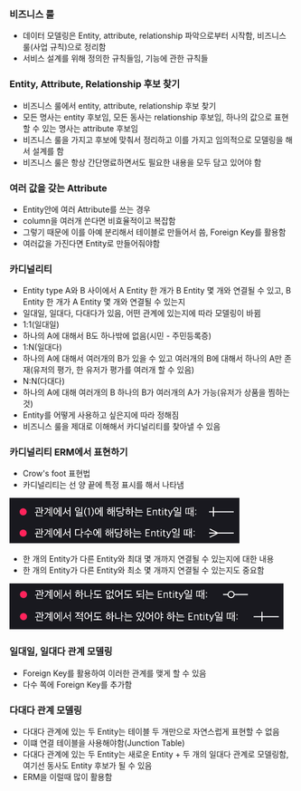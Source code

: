 ### 비즈니스 룰
- 데이터 모델링은 Entity, attribute, relationship 파악으로부터 시작함, 비즈니스 룰(사업 규칙)으로 정리함
- 서비스 설계를 위해 정의한 규칙들임, 기능에 관한 규칙들

### Entity, Attribute, Relationship 후보 찾기
- 비즈니스 룰에서 entity, attribute, relationship 후보 찾기
- 모든 명사는 entity 후보임, 모든 동사는 relationship 후보임, 하나의 값으로 표현할 수 있는 명사는 attribute 후보임
- 비즈니스 룰을 가지고 후보에 맞춰서 정리하고 이를 가지고 임의적으로 모델링을 해서 설계를 함
- 비즈니스 룰은 항상 간단명료하면서도 필요한 내용을 모두 담고 있어야 함

### 여러 값을 갖는 Attribute
- Entity안에 여러 Attribute를 쓰는 경우
- column을 여러개 쓴다면 비효율적이고 복잡함
- 그렇기 때문에 이를 아예 분리해서 테이블로 만들어서 씀, Foreign Key를 활용함
- 여러값을 가진다면 Entity로 만들어줘야함

### 카디널리티
- Entity type A와 B 사이에서 A Entity 한 개가 B Entity 몇 개와 연결될 수 있고, B Entity 한 개가 A Entity 몇 개와 연결될 수 있는지
- 일대일, 일대다, 다대다가 있음, 어떤 관계에 있는지에 따라 모델링이 바뀜
- 1:1(일대일)
- 하나의 A에 대해서 B도 하나밖에 없음(시민 - 주민등록증)
- 1:N(일대다)
- 하나의 A에 대해서 여러개의 B가 있을 수 있고 여러개의 B에 대해서 하나의 A만 존재(유저의 평가, 한 유저가 평가를 여러개 할 수 있음)
- N:N(다대다)
- 하나의 A에 대해 여러개의 B 하나의 B가 여러개의 A가 가능(유저가 상품을 찜하는 것)
- Entity를 어떻게 사용하고 싶은지에 따라 정해짐
- 비즈니스 룰을 제대로 이해해서 카디널리티를 찾아낼 수 있음

### 카디널리티 ERM에서 표현하기
- Crow's foot 표현법
- 카디널리티는 선 양 끝에 특정 표시를 해서 나타냄

![picture](/img/SQL/Logic/one.png)

- 한 개의 Entity가 다른 Entity와 최대 몇 개까지 연결될 수 있는지에 대한 내용
- 한 개의 Entity가 다른 Entity와 최소 몇 개까지 연결될 수 있는지도 중요함

![picture](/img/SQL/Logic/two.png)

### 일대일, 일대다 관계 모델링
- Foreign Key를 활용하여 이러한 관계를 맺게 할 수 있음
- 다수 쪽에 Foreign Key를 추가함

### 다대다 관계 모델링
- 다대다 관계에 있는 두 Entity는 테이블 두 개만으로 자연스럽게 표현할 수 없음
- 이떄 연결 테이블을 사용해야함(Junction Table)
- 다대다 관계에 있는 두 Entity는 새로운 Entity + 두 개의 일대다 관계로 모델링함, 여기선 동사도 Entity 후보가 될 수 있음
- ERM을 이럴때 많이 활용함